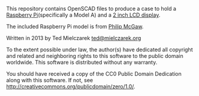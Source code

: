This repository contains OpenSCAD files to produce a case to hold a [Raspberry Pi](specifically a Model A)
and a [2 inch LCD display].

The included Raspberry Pi model is from [Philip McGaw].

Written in 2013 by Ted Mielczarek <ted@mielczarek.org>

To the extent possible under law, the author(s) have dedicated all copyright and related and neighboring rights to this software to the public domain worldwide. This software is distributed without any warranty.

You should have received a copy of the CC0 Public Domain Dedication along with this software. If not, see <http://creativecommons.org/publicdomain/zero/1.0/>.

[Raspberry Pi]: http://www.raspberrypi.org/
[2 inch LCD display]: http://www.adafruit.com/products/911
[Philip McGaw]: http://philipmcgaw.com/guides/raspberrypi/raspberry-pi-open-scad/
